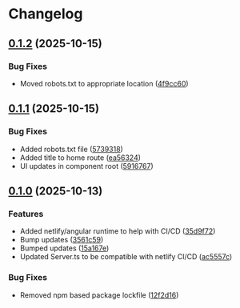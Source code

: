 # Changelog

## [0.1.2](https://github.com/Stephan-MC/morgan-hair-extensions/compare/v0.1.1...v0.1.2) (2025-10-15)


### Bug Fixes

* Moved robots.txt to appropriate location ([4f9cc60](https://github.com/Stephan-MC/morgan-hair-extensions/commit/4f9cc6078fec398fea756204c458a87727b9eb73))

## [0.1.1](https://github.com/Stephan-MC/morgan-hair-extensions/compare/v0.1.0...v0.1.1) (2025-10-15)


### Bug Fixes

* Added robots.txt file ([5739318](https://github.com/Stephan-MC/morgan-hair-extensions/commit/573931894d293828ec8f393d971961737fc2a43e))
* Added title to home route ([ea56324](https://github.com/Stephan-MC/morgan-hair-extensions/commit/ea563241b4e5aa689117f953ae06e8b3eef1e331))
* UI updates in component root ([5916767](https://github.com/Stephan-MC/morgan-hair-extensions/commit/5916767ced0b7e417708c612e4d2bdcbfb706b8f))

## [0.1.0](https://github.com/Stephan-MC/morgan-hair-extensions/compare/v0.0.4...v0.1.0) (2025-10-13)


### Features

* Added netlify/angular runtime to help with CI/CD ([35d9f72](https://github.com/Stephan-MC/morgan-hair-extensions/commit/35d9f7252a53a972b0cfcdc16415ec59906e16f2))
* Bump updates ([3561c59](https://github.com/Stephan-MC/morgan-hair-extensions/commit/3561c59a54c3f5d2dad2461a8165ab0a7618332b))
* Bumped updates ([15a167e](https://github.com/Stephan-MC/morgan-hair-extensions/commit/15a167e3cb3d7810f8764872096cc5ee2ec3b497))
* Updated Server.ts to be compatible with netlify CI/CD ([ac5557c](https://github.com/Stephan-MC/morgan-hair-extensions/commit/ac5557cbb7ff76d930c7f3622ab32a140a138b6f))


### Bug Fixes

* Removed npm based package lockfile ([12f2d16](https://github.com/Stephan-MC/morgan-hair-extensions/commit/12f2d163acd53857d34c50dd6b17aa0f55514b85))
